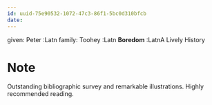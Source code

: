 ```yaml
---
id: uuid-75e90532-1072-47c3-86f1-5bc0d310bfcb
date: 
---
```


given: Peter :Latn
family: Toohey :Latn
**Boredom** :LatnA Lively History
# Note
Outstanding bibliographic survey and remarkable illustrations. Highly recommended reading.